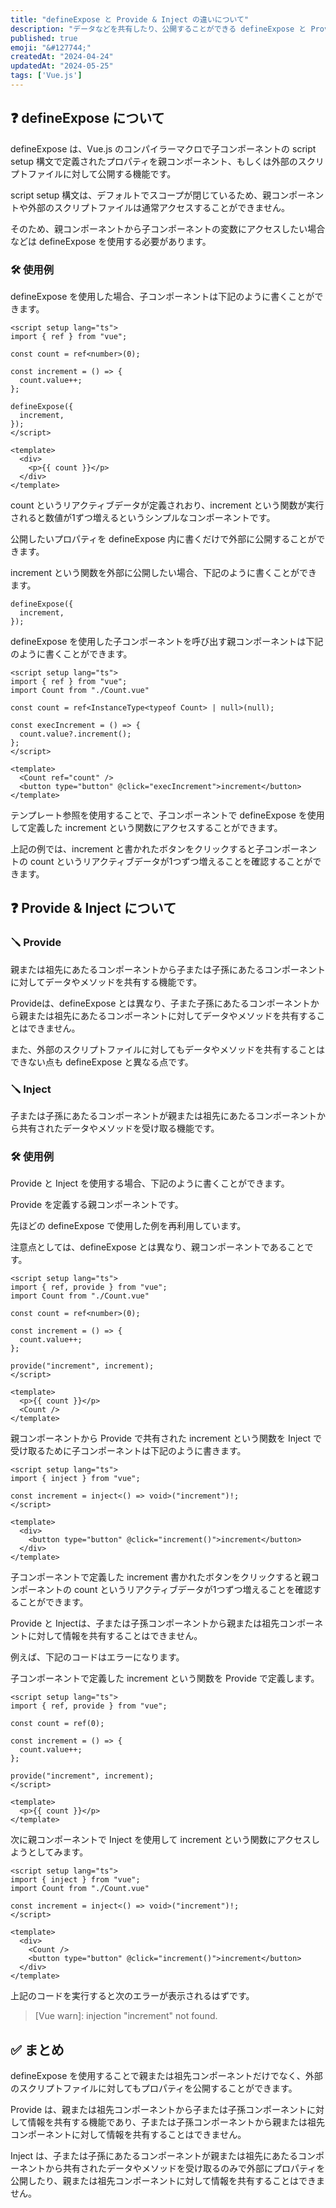 ```yaml
---
title: "defineExpose と Provide & Inject の違いについて"
description: "データなどを共有したり、公開することができる defineExpose と Provide & Inject の違いについてまとめる。"
published: true
emoji: "&#127744;"
createdAt: "2024-04-24"
updatedAt: "2024-05-25"
tags: ['Vue.js']
---
```


## &#x2753; defineExpose について

defineExpose は、Vue.js のコンパイラーマクロで子コンポーネントの script setup 構文で定義されたプロパティを親コンポーネント、もしくは外部のスクリプトファイルに対して公開する機能です。  

script setup 構文は、デフォルトでスコープが閉じているため、親コンポーネントや外部のスクリプトファイルは通常アクセスすることができません。  

そのため、親コンポーネントから子コンポーネントの変数にアクセスしたい場合などは defineExpose を使用する必要があります。  

### &#128736; 使用例

defineExpose を使用した場合、子コンポーネントは下記のように書くことができます。  

```vue
<script setup lang="ts">
import { ref } from "vue";

const count = ref<number>(0);

const increment = () => {
  count.value++;
};

defineExpose({
  increment,
});
</script>

<template>
  <div>
    <p>{{ count }}</p>
  </div>
</template>
```

count というリアクティブデータが定義されおり、increment という関数が実行されると数値が1ずつ増えるというシンプルなコンポーネントです。  

公開したいプロパティを defineExpose 内に書くだけで外部に公開することができます。

increment という関数を外部に公開したい場合、下記のように書くことができます。  

```
defineExpose({
  increment,
});
```

defineExpose を使用した子コンポーネントを呼び出す親コンポーネントは下記のように書くことができます。    

```vue
<script setup lang="ts">
import { ref } from "vue";
import Count from "./Count.vue"

const count = ref<InstanceType<typeof Count> | null>(null);

const execIncrement = () => {
  count.value?.increment();
};
</script>

<template>
  <Count ref="count" />
  <button type="button" @click="execIncrement">increment</button>
</template>
```

テンプレート参照を使用することで、子コンポーネントで defineExpose を使用して定義した increment という関数にアクセスすることができます。  

上記の例では、increment と書かれたボタンをクリックすると子コンポーネントの count というリアクティブデータが1つずつ増えることを確認することができます。

## &#x2753; Provide & Inject について

### &#129691;	Provide

親または祖先にあたるコンポーネントから子または子孫にあたるコンポーネントに対してデータやメソッドを共有する機能です。  

Provideは、defineExpose とは異なり、子また子孫にあたるコンポーネントから親または祖先にあたるコンポーネントに対してデータやメソッドを共有することはできません。  

また、外部のスクリプトファイルに対してもデータやメソッドを共有することはできない点も defineExpose と異なる点です。  

### &#129691;	Inject

子または子孫にあたるコンポーネントが親または祖先にあたるコンポーネントから共有されたデータやメソッドを受け取る機能です。  

### &#128736; 使用例

Provide と Inject を使用する場合、下記のように書くことができます。  

Provide を定義する親コンポーネントです。  

先ほどの defineExpose で使用した例を再利用しています。  

注意点としては、defineExpose とは異なり、親コンポーネントであることです。  

```vue
<script setup lang="ts">
import { ref, provide } from "vue";
import Count from "./Count.vue"

const count = ref<number>(0);

const increment = () => {
  count.value++;
};

provide("increment", increment);
</script>

<template>
  <p>{{ count }}</p>
  <Count />
</template>
```

親コンポーネントから Provide で共有された increment という関数を Inject で受け取るために子コンポーネントは下記のように書きます。  

```vue
<script setup lang="ts">
import { inject } from "vue";

const increment = inject<() => void>("increment")!;
</script>

<template>
  <div>
    <button type="button" @click="increment()">increment</button>
  </div>
</template>
```

子コンポーネントで定義した increment 書かれたボタンをクリックすると親コンポーネントの count というリアクティブデータが1つずつ増えることを確認することができます。  

Provide と Injectは、子または子孫コンポーネントから親または祖先コンポーネントに対して情報を共有することはできません。  

例えば、下記のコードはエラーになります。  

子コンポーネントで定義した increment という関数を Provide で定義します。  

```vue
<script setup lang="ts">
import { ref, provide } from "vue";

const count = ref(0);

const increment = () => {
  count.value++;
};

provide("increment", increment);
</script>

<template>
  <p>{{ count }}</p>
</template>
```

次に親コンポーネントで Inject を使用して increment という関数にアクセスしようとしてみます。  

```vue
<script setup lang="ts">
import { inject } from "vue";
import Count from "./Count.vue"

const increment = inject<() => void>("increment")!;
</script>

<template>
  <div>
    <Count />
    <button type="button" @click="increment()">increment</button>
  </div>
</template>
```

上記のコードを実行すると次のエラーが表示されるはずです。  

> [Vue warn]: injection "increment" not found. 

## &#x2705; まとめ

defineExpose を使用することで親または祖先コンポーネントだけでなく、外部のスクリプトファイルに対してもプロパティを公開することができます。  

Provide は、親または祖先コンポーネントから子または子孫コンポーネントに対して情報を共有する機能であり、子または子孫コンポーネントから親または祖先コンポーネントに対して情報を共有することはできません。  

Inject は、子または子孫にあたるコンポーネントが親または祖先にあたるコンポーネントから共有されたデータやメソッドを受け取るのみで外部にプロパティを公開したり、親または祖先コンポーネントに対して情報を共有することはできません。  
